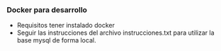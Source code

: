 ### Docker para desarrollo

- Requisitos tener instalado docker
- Seguir las instrucciones del archivo instrucciones.txt para utilizar la base mysql
  de forma local.
